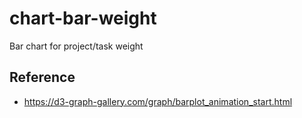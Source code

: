 # chart-bar-weight
Bar chart for project/task weight

## Reference
- https://d3-graph-gallery.com/graph/barplot_animation_start.html
